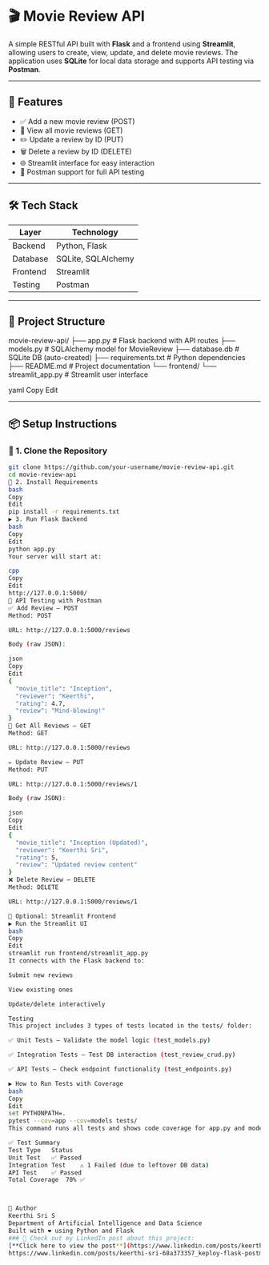# 🎬 Movie Review API

A simple RESTful API built with **Flask** and a frontend using **Streamlit**, allowing users to create, view, update, and delete movie reviews. The application uses **SQLite** for local data storage and supports API testing via **Postman**.

---

## 🚀 Features

- ✅ Add a new movie review (POST)
- 📃 View all movie reviews (GET)
- ✏️ Update a review by ID (PUT)
- 🗑️ Delete a review by ID (DELETE)
- 🌐 Streamlit interface for easy interaction
- 🔌 Postman support for full API testing

---

## 🛠️ Tech Stack

| Layer     | Technology         |
|-----------|--------------------|
| Backend   | Python, Flask      |
| Database  | SQLite, SQLAlchemy |
| Frontend  | Streamlit          |
| Testing   | Postman            |

---

## 📁 Project Structure

movie-review-api/
├── app.py # Flask backend with API routes
├── models.py # SQLAlchemy model for MovieReview
├── database.db # SQLite DB (auto-created)
├── requirements.txt # Python dependencies
├── README.md # Project documentation
└── frontend/
└── streamlit_app.py # Streamlit user interface

yaml
Copy
Edit

---

## 📦 Setup Instructions

### 🔧 1. Clone the Repository
```bash
git clone https://github.com/your-username/movie-review-api.git
cd movie-review-api
💽 2. Install Requirements
bash
Copy
Edit
pip install -r requirements.txt
▶️ 3. Run Flask Backend
bash
Copy
Edit
python app.py
Your server will start at:

cpp
Copy
Edit
http://127.0.0.1:5000/
🧪 API Testing with Postman
✅ Add Review – POST
Method: POST

URL: http://127.0.0.1:5000/reviews

Body (raw JSON):

json
Copy
Edit
{
  "movie_title": "Inception",
  "reviewer": "Keerthi",
  "rating": 4.7,
  "review": "Mind-blowing!"
}
📃 Get All Reviews – GET
Method: GET

URL: http://127.0.0.1:5000/reviews

✏️ Update Review – PUT
Method: PUT

URL: http://127.0.0.1:5000/reviews/1

Body (raw JSON):

json
Copy
Edit
{
  "movie_title": "Inception (Updated)",
  "reviewer": "Keerthi Sri",
  "rating": 5,
  "review": "Updated review content"
}
❌ Delete Review – DELETE
Method: DELETE

URL: http://127.0.0.1:5000/reviews/1

🎨 Optional: Streamlit Frontend
▶️ Run the Streamlit UI
bash
Copy
Edit
streamlit run frontend/streamlit_app.py
It connects with the Flask backend to:

Submit new reviews

View existing ones

Update/delete interactively

Testing
This project includes 3 types of tests located in the tests/ folder:

✅ Unit Tests – Validate the model logic (test_models.py)

✅ Integration Tests – Test DB interaction (test_review_crud.py)

✅ API Tests – Check endpoint functionality (test_endpoints.py)

▶️ How to Run Tests with Coverage
bash
Copy
Edit
set PYTHONPATH=.
pytest --cov=app --cov=models tests/
This command runs all tests and shows code coverage for app.py and models.py.

✅ Test Summary
Test Type	Status
Unit Test	✅ Passed
Integration Test	⚠️ 1 Failed (due to leftover DB data)
API Test	✅ Passed
Total Coverage	70% ✅



📌 Author
Keerthi Sri S
Department of Artificial Intelligence and Data Science
Built with ❤️ using Python and Flask
### 🔗 Check out my LinkedIn post about this project:  
[**Click here to view the post**](https://www.linkedin.com/posts/keerthi-sri-68a373357_keploy-webdevelopment-python-activity-7341785306125271040-yXL-?utm_source=share&utm_medium=member_desktop&rcm=ACoAAFjdYwoBU2tTHWSHGS5q14HPY8XhyeY6rSE
https://www.linkedin.com/posts/keerthi-sri-68a373357_keploy-flask-postman-activity-7341820197013532672-EWh1?utm_source=share&utm_medium=member_desktop&rcm=ACoAAFjdYwoBU2tTHWSHGS5q14HPY8XhyeY6rSE)


